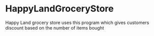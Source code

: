 # HappyLandGroceryStore
Happy Land grocery store uses this program which gives customers discount based on the number of items bought
